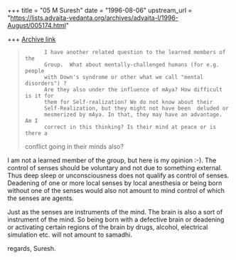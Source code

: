 +++
title = "05 M Suresh"
date = "1996-08-06"
upstream_url = "https://lists.advaita-vedanta.org/archives/advaita-l/1996-August/005174.html"

+++
[Archive link](https://lists.advaita-vedanta.org/archives/advaita-l/1996-August/005174.html)

>           I have another related question to the learned members of the
>           Group.  What about mentally-challenged humans (for e.g. people
>           with Down's syndrome or other what we call "mental disorders") ?
>           Are they also under the influence of mAya? How difficult is it for
>           them for Self-realization? We do not know about their
>           Self-Realization, but they might not have been  deluded or
>           mesmerized by mAya. In that, they may have an advantage. Am I
>           correct in this thinking? Is their mind at peace or is there a
>  conflict
>           going in their minds also?

  I am not a learned member of the group, but here is my opinion :-). The
 control
  of senses should be voluntary and not due to something external. Thus
  deep sleep or unconsciousness does not qualify as control of senses. Deadening
  of one or more local senses by local anesthesia or being born without one of
 the
  senses would also not amount to mind control of which the senses are agents.

  Just as the senses are instruments of the mind. The brain is also a sort of
  instrument of the mind. So being born with a defective brain or deadening or
  activating certain regions of the brain by drugs, alcohol, electrical
 simulation
  etc. will not amount to samadhi.

regards,
Suresh.

